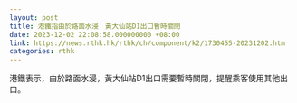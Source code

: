 ```yaml
---
layout: post
title: 港鐵指由於路面水浸　黃大仙站D1出口暫時關閉
date: 2023-12-02 22:08:58.000000000 +08:00
link: https://news.rthk.hk/rthk/ch/component/k2/1730455-20231202.htm
categories: rthk
---
```


港鐵表示，由於路面水浸，黃大仙站D1出口需要暫時關閉，提醒乘客使用其他出口。
